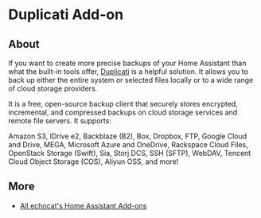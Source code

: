 # Duplicati Add-on

## About

If you want to create more precise backups of your Home Assistant than what the built-in tools offer, [Duplicati](https://duplicati.com/) is a helpful solution. It allows you to back up either the entire system or selected files locally or to a wide range of cloud storage providers.

It is a free, open-source backup client that securely stores encrypted, incremental, and compressed backups on cloud storage services and remote file servers. It supports:

Amazon S3, IDrive e2, Backblaze (B2), Box, Dropbox, FTP, Google Cloud and Drive, MEGA, Microsoft Azure and OneDrive, Rackspace Cloud Files, OpenStack Storage (Swift), Sia, Storj DCS, SSH (SFTP), WebDAV, Tencent Cloud Object Storage (COS), Aliyun OSS, and more!

## More
* [All echocat's Home Assistant Add-ons](https://github.com/echocat/hassos-addons)